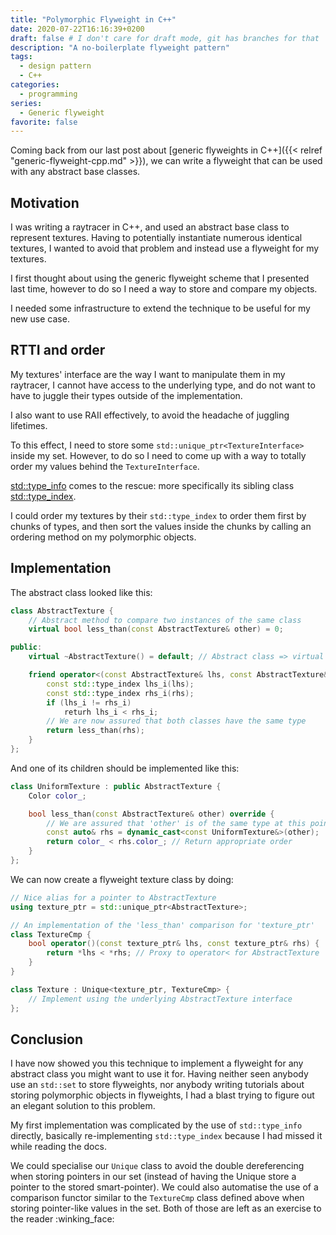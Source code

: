 ```yaml
---
title: "Polymorphic Flyweight in C++"
date: 2020-07-22T16:16:39+0200
draft: false # I don't care for draft mode, git has branches for that
description: "A no-boilerplate flyweight pattern"
tags:
  - design pattern
  - C++
categories:
  - programming
series:
  - Generic flyweight
favorite: false
---
```


Coming back from our last post about [generic flyweights in C++]({{< relref
"generic-flyweight-cpp.md" >}}), we can write a flyweight that can be used with
any abstract base classes.

<!--more-->

## Motivation

I was writing a raytracer in C++, and used an abstract base class to represent
textures. Having to potentially instantiate numerous identical textures, I
wanted to avoid that problem and instead use a flyweight for my textures.

I first thought about using the generic flyweight scheme that I presented last
time, however to do so I need a way to store and compare my objects.

I needed some infrastructure to extend the technique to be useful for my new
use case.

## RTTI and order

My textures' interface are the way I want to manipulate them in my raytracer,
I cannot have access to the underlying type, and do not want to have to juggle
their types outside of the implementation.

I also want to use RAII effectively, to avoid the headache of juggling
lifetimes.

To this effect, I need to store some `std::unique_ptr<TextureInterface>` inside
my set. However, to do so I need to come up with a way to totally order my 
values behind the `TextureInterface`.

[std::type_info](https://en.cppreference.com/w/cpp/types/type_info) comes to
the rescue: more specifically its sibling class
[std::type_index](https://en.cppreference.com/w/cpp/types/type_info/before).

I could order my textures by their `std::type_index` to order them first by
chunks of types, and then sort the values inside the chunks by calling an
ordering method on my polymorphic objects.


## Implementation

The abstract class looked like this:

```cpp
class AbstractTexture {
    // Abstract method to compare two instances of the same class
    virtual bool less_than(const AbstractTexture& other) = 0;

public:
    virtual ~AbstractTexture() = default; // Abstract class => virtual destructor

    friend operator<(const AbstractTexture& lhs, const AbstractTexture& rhs) {
        const std::type_index lhs_i(lhs);
        const std::type_index rhs_i(rhs);
        if (lhs_i != rhs_i)
            returh lhs_i < rhs_i;
        // We are now assured that both classes have the same type
        return less_than(rhs);
    }
};
```

And one of its children should be implemented like this:

```cpp
class UniformTexture : public AbstractTexture {
    Color color_;

    bool less_than(const AbstractTexture& other) override {
        // We are assured that 'other' is of the same type at this point
        const auto& rhs = dynamic_cast<const UniformTexture&>(other);
        return color_ < rhs.color_; // Return appropriate order
    }
};
```

We can now create a flyweight texture class by doing:

```cpp
// Nice alias for a pointer to AbstractTexture
using texture_ptr = std::unique_ptr<AbstractTexture>;

// An implementation of the 'less_than' comparison for 'texture_ptr'
class TextureCmp {
    bool operator()(const texture_ptr& lhs, const texture_ptr& rhs) {
        return *lhs < *rhs; // Proxy to operator< for AbstractTexture
    }
}

class Texture : Unique<texture_ptr, TextureCmp> {
    // Implement using the underlying AbstractTexture interface
};
```

## Conclusion

I have now showed you this technique to implement a flyweight for any abstract
class you might want to use it for. Having neither seen anybody use an `std::set`
to store flyweights, nor anybody writing tutorials about storing polymorphic
objects in flyweights, I had a blast trying to figure out an elegant solution to
this problem.

My first implementation was complicated by the use of `std::type_info`
directly, basically re-implementing `std::type_index` because I had missed it
while reading the docs.

We could specialise our `Unique` class to avoid the double dereferencing when
storing pointers in our set (instead of having the Unique store a pointer to
the stored smart-pointer). We could also automatise the use of a comparison
functor similar to the `TextureCmp` class defined above when storing
pointer-like values in the set. Both of those are left as an exercise to the
reader :winking_face:

